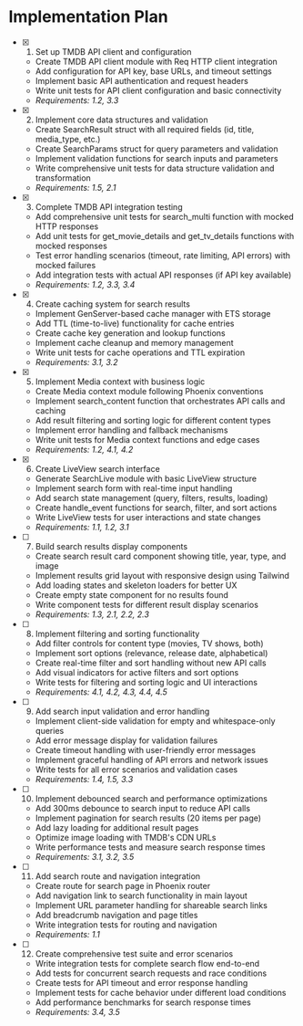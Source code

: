 # Implementation Plan

- [x] 1. Set up TMDB API client and configuration
  - Create TMDB API client module with Req HTTP client integration
  - Add configuration for API key, base URLs, and timeout settings
  - Implement basic API authentication and request headers
  - Write unit tests for API client configuration and basic connectivity
  - _Requirements: 1.2, 3.3_

- [x] 2. Implement core data structures and validation
  - Create SearchResult struct with all required fields (id, title, media_type, etc.)
  - Create SearchParams struct for query parameters and validation
  - Implement validation functions for search inputs and parameters
  - Write comprehensive unit tests for data structure validation and transformation
  - _Requirements: 1.5, 2.1_

- [x] 3. Complete TMDB API integration testing
  - Add comprehensive unit tests for search_multi function with mocked HTTP responses
  - Add unit tests for get_movie_details and get_tv_details functions with mocked responses
  - Test error handling scenarios (timeout, rate limiting, API errors) with mocked failures
  - Add integration tests with actual API responses (if API key available)
  - _Requirements: 1.2, 3.3, 3.4_

- [x] 4. Create caching system for search results
  - Implement GenServer-based cache manager with ETS storage
  - Add TTL (time-to-live) functionality for cache entries
  - Create cache key generation and lookup functions
  - Implement cache cleanup and memory management
  - Write unit tests for cache operations and TTL expiration
  - _Requirements: 3.1, 3.2_

- [x] 5. Implement Media context with business logic
  - Create Media context module following Phoenix conventions
  - Implement search_content function that orchestrates API calls and caching
  - Add result filtering and sorting logic for different content types
  - Implement error handling and fallback mechanisms
  - Write unit tests for Media context functions and edge cases
  - _Requirements: 1.2, 4.1, 4.2_

- [x] 6. Create LiveView search interface
  - Generate SearchLive module with basic LiveView structure
  - Implement search form with real-time input handling
  - Add search state management (query, filters, results, loading)
  - Create handle_event functions for search, filter, and sort actions
  - Write LiveView tests for user interactions and state changes
  - _Requirements: 1.1, 1.2, 3.1_

- [ ] 7. Build search results display components
  - Create search result card component showing title, year, type, and image
  - Implement results grid layout with responsive design using Tailwind
  - Add loading states and skeleton loaders for better UX
  - Create empty state component for no results found
  - Write component tests for different result display scenarios
  - _Requirements: 1.3, 2.1, 2.2, 2.3_

- [ ] 8. Implement filtering and sorting functionality
  - Add filter controls for content type (movies, TV shows, both)
  - Implement sort options (relevance, release date, alphabetical)
  - Create real-time filter and sort handling without new API calls
  - Add visual indicators for active filters and sort options
  - Write tests for filtering and sorting logic and UI interactions
  - _Requirements: 4.1, 4.2, 4.3, 4.4, 4.5_

- [ ] 9. Add search input validation and error handling
  - Implement client-side validation for empty and whitespace-only queries
  - Add error message display for validation failures
  - Create timeout handling with user-friendly error messages
  - Implement graceful handling of API errors and network issues
  - Write tests for all error scenarios and validation cases
  - _Requirements: 1.4, 1.5, 3.3_

- [ ] 10. Implement debounced search and performance optimizations
  - Add 300ms debounce to search input to reduce API calls
  - Implement pagination for search results (20 items per page)
  - Add lazy loading for additional result pages
  - Optimize image loading with TMDB's CDN URLs
  - Write performance tests and measure search response times
  - _Requirements: 3.1, 3.2, 3.5_

- [ ] 11. Add search route and navigation integration
  - Create route for search page in Phoenix router
  - Add navigation link to search functionality in main layout
  - Implement URL parameter handling for shareable search links
  - Add breadcrumb navigation and page titles
  - Write integration tests for routing and navigation
  - _Requirements: 1.1_

- [ ] 12. Create comprehensive test suite and error scenarios
  - Write integration tests for complete search flow end-to-end
  - Add tests for concurrent search requests and race conditions
  - Create tests for API timeout and error response handling
  - Implement tests for cache behavior under different load conditions
  - Add performance benchmarks for search response times
  - _Requirements: 3.4, 3.5_